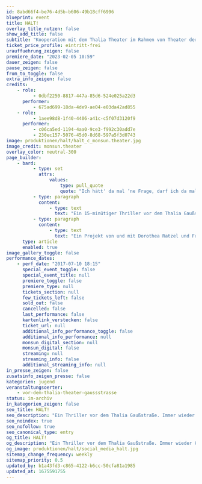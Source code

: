 ```yaml
---
id: 8abd66f4-be76-4d5b-b606-49b18cff6996
blueprint: event
title: HALT!
overlay_title_nutzen: false
show_add_title: false
subtitle: "Kooperation mit dem Thalia Theater im Rahmen von Theater der Welt"
ticket_price_profile: eintritt-frei
urauffuehrung_zeigen: false
premiere_date: "2023-02-05 10:59"
dauer_zeigen: false
pause_zeigen: false
from_to_toggle: false
extra_info_zeigen: false
credits:
    - role:
          - 0dbf2250-8817-447a-85d6-524e025a22d3
      performer:
          - 675ad699-18da-4de9-ae04-e03da42ad855
    - role:
          - 1aee98d8-1f40-4406-a41c-c5f07d3120f9
      performer:
          - c06ca5ed-1194-4aa0-9ce3-f992c30add7e
          - 230ec157-5076-45d0-8d68-597a5f3d0743
image: produktionen/halt/halt_c_monsun.theater.jpg
image_credit: monsun.theater
overlay_color: neutral-300
page_builder:
    - bard:
          - type: set
            attrs:
                values:
                    type: pull_quote
                    quote: "Ich hätt' da mal ’ne Frage, darf ich da mal durch?"
          - type: paragraph
            content:
                - type: text
                  text: "Ein 15-minütiger Thriller vor dem Thalia Gaußstraße. Immer wieder HALT! Einatmen, Ausatmen! Mit unbegreiflicher Schnelligkeit stürzen sich Jugendliche wie Heuschrecken auf die Menschen. Sie gehen auf Wanderschaft nach geeignetem Publikum. Anknüpfend an die vom Theater der Welt eingeladenen Produktion 500 METERS des Paper Tiger Theater Studio aus China, deren Ausgangspunkt Kafkas Text Beim Bau der chinesischen Mauer ist, wird mit diesem Happening durch ein Bombardement von Fragen die Welt auf den Kopf gestellt: Wie groß muss die Angst sein, um eine Mauer zu durchbrechen? Was ist schwerer zu überwinden, die physische oder die geistige Mauer? Von der chinesischen Mauer bis hin zur Elbphilharmonie - Ein Weltwunder nach dem anderen..."
          - type: paragraph
            content:
                - type: text
                  text: "Ein Projekt von und mit Dorothea Ratzel und Francoise Hüsges für Theater der Welt und monsun.theater in Kooperation mit den Schüler*innen des S2 Theaterkurses des Gymnasiums Othmarschen."
      type: article
      enabled: true
image_gallery_toggle: false
performance_dates:
    - perf_date: "2017-07-10 18:15"
      special_event_toggle: false
      special_event_title: null
      premiere_toggle: false
      premiere_type: null
      tickets_section: null
      few_tickets_left: false
      sold_out: false
      cancelled: false
      last_performance: false
      kartenlink_verstecken: false
      ticket_url: null
      additional_info_performance_toggle: false
      additional_info_performance: null
      monsun_digital_section: null
      monsun_digital: false
      streaming: null
      streaming_info: false
      additional_streaming_info: null
in_presse_zeigen: false
zusatsinfo_zeigen_presse: false
kategorien: jugend
veranstaltungsoerter:
    - vor-dem-thalia-theater-gaussstrasse
status: im-archiv
in_kategorien_zeigen: false
seo_title: HALT!
seo_description: "Ein Thriller vor dem Thalia Gaußstraße. Immer wieder HALT! Einatmen, Ausatmen! Mit unbegreiflicher Schnelligkeit stürzen sich Jugendliche auf die Menschen."
seo_noindex: true
seo_nofollow: true
seo_canonical_type: entry
og_title: HALT!
og_description: "Ein Thriller vor dem Thalia Gaußstraße. Immer wieder HALT! Einatmen, Ausatmen! Mit unbegreiflicher Schnelligkeit stürzen sich Jugendliche auf die Menschen."
og_image: produktionen/halt/social_media_halt.jpg
sitemap_change_frequency: weekly
sitemap_priority: 0.5
updated_by: b1a43fd3-c865-4122-b6cc-50cfa81a1985
updated_at: 1675591755
---
```

